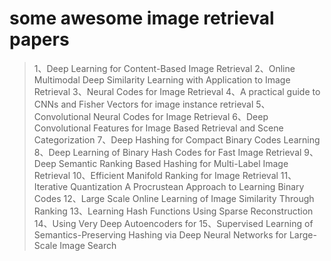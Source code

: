 # some awesome image retrieval papers

> 1、Deep Learning for Content-Based Image Retrieval
> 2、Online Multimodal Deep Similarity Learning with Application to Image Retrieval
> 3、Neural Codes for Image Retrieval
> 4、A practical guide to CNNs and Fisher Vectors for image instance retrieval
> 5、Convolutional Neural Codes for Image Retrieval
> 6、Deep Convolutional Features for Image Based Retrieval and Scene Categorization
> 7、Deep Hashing for Compact Binary Codes Learning
> 8、Deep Learning of Binary Hash Codes for Fast Image Retrieval
> 9、Deep Semantic Ranking Based Hashing for Multi-Label Image Retrieval
> 10、Efficient Manifold Ranking for Image Retrieval
> 11、Iterative Quantization A Procrustean Approach to Learning Binary Codes
> 12、Large Scale Online Learning of Image Similarity Through Ranking
> 13、Learning Hash Functions Using Sparse Reconstruction
> 14、Using Very Deep Autoencoders for
> 15、Supervised Learning of Semantics-Preserving Hashing via Deep Neural Networks for Large-Scale Image Search